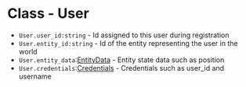 # Class - User
* `User.user_id:string` - Id assigned to this user during registration
* `User.entity_id:string` - Id of the entity representing the user in the world
* `User.entity_data`:[EntityData](EntityData.md) - Entity state data such as position
* `User.credentials`:[Credentials](Credentials.md) - Credentials such as user_id and username
